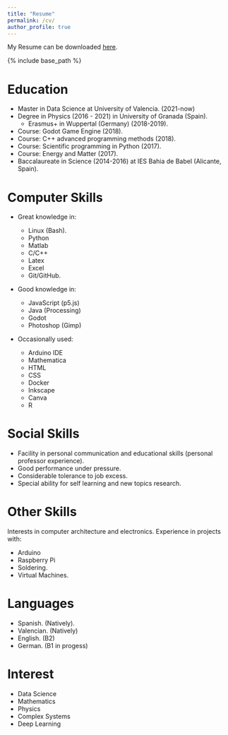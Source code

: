 ```yaml
---
title: "Resume"
permalink: /cv/
author_profile: true
---
```


My Resume can be downloaded <a href="/cv/English_resume_CV_13_sept.pdf" download>here</a>.


{% include base_path %}

Education
======
* Master in Data Science at University of Valencia. (2021-now)
* Degree in Physics (2016 - 2021) in University of Granada (Spain).
  + Erasmus+ in Wuppertal (Germany) (2018-2019).
* Course: Godot Game Engine (2018).
* Course: C++ advanced programming methods (2018).
* Course: Scientific programming in Python (2017).
* Course: Energy and Matter (2017).
* Baccalaureate in Science (2014-2016) at IES Bahia de Babel (Alicante, Spain).

Computer Skills
======
* Great knowledge in:
  + Linux (Bash).
  + Python
  + Matlab
  + C/C++
  + Latex
  + Excel
  + Git/GitHub.

* Good knowledge in:
  + JavaScript (p5.js)
  + Java (Processing)
  + Godot
  + Photoshop (Gimp)
 
* Occasionally used:
  + Arduino IDE
  + Mathematica
  + HTML
  + CSS
  + Docker
  + Inkscape
  + Canva
  + R
  
Social Skills
======
* Facility in personal communication and educational skills (personal professor experience).
* Good performance under pressure.
* Considerable tolerance to job excess.
* Special ability for self learning and new topics research.
  
Other Skills
======
Interests in computer architecture and electronics. 
Experience in projects with:
* Arduino
* Raspberry Pi
* Soldering.
* Virtual Machines.

Languages
======
* Spanish. (Natively).
* Valencian. (Natively)
* English. (B2)
* German. (B1 in progess)

Interest
======
* Data Science 
* Mathematics
* Physics
* Complex Systems
* Deep Learning


<!--
Publications
======
  <ul>{% for post in site.publications %}
    {% include archive-single-cv.html %}
  {% endfor %}</ul>
%
-->
